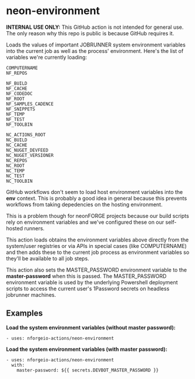 # neon-environment

**INTERNAL USE ONLY:** This GitHub action is not intended for general use.  The only reason why this repo is public is because GitHub requires it.

Loads the values of important JOBRUNNER system environment variables into the
current job as well as the process' environment.  Here's the list of variables
we're currently loading:
```
COMPUTERNAME
NF_REPOS

NF_BUILD
NF_CACHE
NF_CODEDOC
NF_ROOT
NF_SAMPLES_CADENCE
NF_SNIPPETS
NF_TEMP
NF_TEST
NF_TOOLBIN

NC_ACTIONS_ROOT
NC_BUILD
NC_CACHE
NC_NUGET_DEVFEED
NC_NUGET_VERSIONER
NC_REPOS
NC_ROOT
NC_TEMP
NC_TEST
NC_TOOLBIN
```
GitHub workflows don't seem to load host environment variables into the **env**
context.  This is probably a good idea in general because this prevents workflows
from taking depedencies on the hosting environment.

This is a problem though for neonFORGE projects because our build scripts rely
on environment variables and we've configured these on our self-hosted runners.

This action loads obtains the environment variables above directly from the
system/user registries or via APIs in special cases (like COMPUTERNAME) and
then adds these to the current job process as environment variables so they'll
be available to all job steps.

This action also sets the MASTER_PASSWORD environment variable to the 
**master-password** when this is passed.  The MASTER_PASSWORD environment 
variable is used by the underlying Powershell deployment scripts to access the
current user's 1Password secrets on headless jobrunner machines.

## Examples

**Load the system environment variables (without master password):**
```
- uses: nforgeio-actions/neon-environment
```


**Load the system environment variables (with master password):**
```
- uses: nforgeio-actions/neon-environment
  with:
    master-password: ${{ secrets.DEVBOT_MASTER_PASSWORD }}
```
